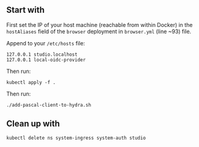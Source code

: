 ## Start with
First set the IP of your host machine (reachable from within Docker) in the `hostAliases` field of the `browser` deployment in `browser.yml` (line ~93) file.

Append to your `/etc/hosts` file:
```
127.0.0.1 studio.localhost
127.0.0.1 local-oidc-provider
```

Then run:
```shell
kubectl apply -f .
```

Then run:
```shell
./add-pascal-client-to-hydra.sh
```

## Clean up with
```shell
kubectl delete ns system-ingress system-auth studio
```
